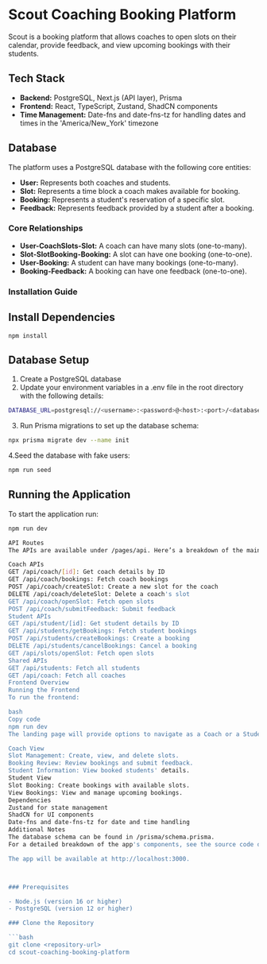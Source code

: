 # Scout Coaching Booking Platform

Scout is a booking platform that allows coaches to open slots on their calendar, provide feedback, and view upcoming bookings with their students.

## Tech Stack

- **Backend:** PostgreSQL, Next.js (API layer), Prisma
- **Frontend:** React, TypeScript, Zustand, ShadCN components
- **Time Management:** Date-fns and date-fns-tz for handling dates and times in the 'America/New_York' timezone

## Database

The platform uses a PostgreSQL database with the following core entities:

- **User:** Represents both coaches and students.
- **Slot:** Represents a time block a coach makes available for booking.
- **Booking:** Represents a student's reservation of a specific slot.
- **Feedback:** Represents feedback provided by a student after a booking.

### Core Relationships

- **User-CoachSlots-Slot:** A coach can have many slots (one-to-many).
- **Slot-SlotBooking-Booking:** A slot can have one booking (one-to-one).
- **User-Booking:** A student can have many bookings (one-to-many).
- **Booking-Feedback:** A booking can have one feedback (one-to-one).

### Installation Guide

## Install Dependencies

```
npm install
```

## Database Setup

1. Create a PostgreSQL database
2. Update your environment variables in a .env file in the root directory with the following details:

```bash
DATABASE_URL=postgresql://<username>:<password>@<host>:<port>/<database_name>
```

3. Run Prisma migrations to set up the database schema:

```bash
npx prisma migrate dev --name init
```

4.Seed the database with fake users:

```bash
npm run seed
```

## Running the Application

To start the application run:

````bash
npm run dev

API Routes
The APIs are available under /pages/api. Here’s a breakdown of the main routes:

Coach APIs
GET /api/coach/[id]: Get coach details by ID
GET /api/coach/bookings: Fetch coach bookings
POST /api/coach/createSlot: Create a new slot for the coach
DELETE /api/coach/deleteSlot: Delete a coach's slot
GET /api/coach/openSlot: Fetch open slots
POST /api/coach/submitFeedback: Submit feedback
Student APIs
GET /api/student/[id]: Get student details by ID
GET /api/students/getBookings: Fetch student bookings
POST /api/students/createBookings: Create a booking
DELETE /api/students/cancelBookings: Cancel a booking
GET /api/slots/openSlot: Fetch open slots
Shared APIs
GET /api/students: Fetch all students
GET /api/coach: Fetch all coaches
Frontend Overview
Running the Frontend
To run the frontend:

bash
Copy code
npm run dev
The landing page will provide options to navigate as a Coach or a Student.

Coach View
Slot Management: Create, view, and delete slots.
Booking Review: Review bookings and submit feedback.
Student Information: View booked students' details.
Student View
Slot Booking: Create bookings with available slots.
View Bookings: View and manage upcoming bookings.
Dependencies
Zustand for state management
ShadCN for UI components
Date-fns and date-fns-tz for date and time handling
Additional Notes
The database schema can be found in /prisma/schema.prisma.
For a detailed breakdown of the app's components, see the source code documentation.

The app will be available at http://localhost:3000.



### Prerequisites

- Node.js (version 16 or higher)
- PostgreSQL (version 12 or higher)

### Clone the Repository

```bash
git clone <repository-url>
cd scout-coaching-booking-platform
````
